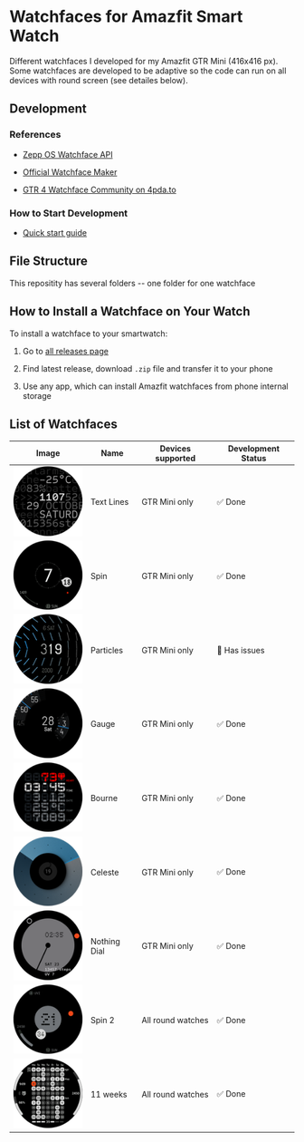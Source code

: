 # Watchfaces for Amazfit Smart Watch

Different watchfaces I developed for my Amazfit GTR Mini (416x416 px). Some watchfaces are developed to be adaptive so the code can run on all devices with round screen (see detailes below).

## Development

### References

- [Zepp OS Watchface API](https://docs.zepp.com/docs/watchface/api/hmUI/createWidget/)

- [Official Watchface Maker](https://watchface.zepp.com/create)

- [GTR 4 Watchface Community on 4pda.to](https://4pda.to/forum/index.php?showtopic=1055207)

### How to Start Development

- [Quick start guide](https://docs.zepp.com/docs/guides/quick-start/)

## File Structure

This repositity has several folders -- one folder for one watchface


## How to Install a Watchface on Your Watch

To install a watchface to your smartwatch:

1. Go to [all releases page](https://github.com/novvember/amazfit-watchfaces/releases)

2. Find latest release, download `.zip` file and transfer it to your phone

3. Use any app, which can install Amazfit watchfaces from phone internal storage

## List of Watchfaces

| Image 	                    | Name       	| Devices supported | Development Status 	  |
|:-------------------------:  |------------ |------------------ |---------------------  |
| ![](./text-lines/demo.png)  | Text Lines 	| GTR Mini only 	  | ✅ Done             	|
| ![](./spin/demo.png)       	| Spin       	| GTR Mini only 	  | ✅ Done             	|
| ![](./particles/demo.png)   | Particles  	| GTR Mini only 	  | 🚫 Has issues        |
| ![](./gauge/demo.png)      	| Gauge      	| GTR Mini only 	  | ✅ Done             	|
| ![](./bourne/demo.png)      | Bourne     	| GTR Mini only 	  | ✅ Done             	|
| ![](./celeste/demo.png)     | Celeste    	| GTR Mini only 	  | ✅ Done             	|
| ![](./nothing-dial/demo.png)| Nothing Dial| GTR Mini only 	  | ✅ Done             	|
| ![](./spin-2/demo.png)      | Spin 2      | All round watches | ✅ Done             	|
| ![](./11-weeks/demo.png)    | 11 weeks    | All round watches | ✅ Done             	|
